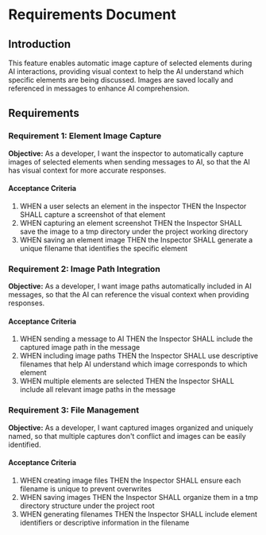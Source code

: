 # Requirements Document

## Introduction
This feature enables automatic image capture of selected elements during AI interactions, providing visual context to help the AI understand which specific elements are being discussed. Images are saved locally and referenced in messages to enhance AI comprehension.

## Requirements

### Requirement 1: Element Image Capture
**Objective:** As a developer, I want the inspector to automatically capture images of selected elements when sending messages to AI, so that the AI has visual context for more accurate responses.

#### Acceptance Criteria
1. WHEN a user selects an element in the inspector THEN the Inspector SHALL capture a screenshot of that element
2. WHEN capturing an element screenshot THEN the Inspector SHALL save the image to a tmp directory under the project working directory
3. WHEN saving an element image THEN the Inspector SHALL generate a unique filename that identifies the specific element

### Requirement 2: Image Path Integration
**Objective:** As a developer, I want image paths automatically included in AI messages, so that the AI can reference the visual context when providing responses.

#### Acceptance Criteria
1. WHEN sending a message to AI THEN the Inspector SHALL include the captured image path in the message
2. WHEN including image paths THEN the Inspector SHALL use descriptive filenames that help AI understand which image corresponds to which element
3. WHEN multiple elements are selected THEN the Inspector SHALL include all relevant image paths in the message

### Requirement 3: File Management
**Objective:** As a developer, I want captured images organized and uniquely named, so that multiple captures don't conflict and images can be easily identified.

#### Acceptance Criteria
1. WHEN creating image files THEN the Inspector SHALL ensure each filename is unique to prevent overwrites
2. WHEN saving images THEN the Inspector SHALL organize them in a tmp directory structure under the project root
3. WHEN generating filenames THEN the Inspector SHALL include element identifiers or descriptive information in the filename
